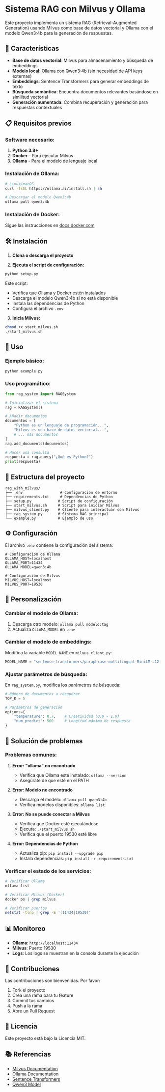 # Sistema RAG con Milvus y Ollama

Este proyecto implementa un sistema RAG (Retrieval-Augmented Generation) usando Milvus como base de datos vectorial y Ollama con el modelo Qwen3:4b para la generación de respuestas.

## 🚀 Características

- **Base de datos vectorial**: Milvus para almacenamiento y búsqueda de embeddings
- **Modelo local**: Ollama con Qwen3:4b (sin necesidad de API keys externas)
- **Embeddings**: Sentence Transformers para generar embeddings de texto
- **Búsqueda semántica**: Encuentra documentos relevantes basándose en similitud vectorial
- **Generación aumentada**: Combina recuperación y generación para respuestas contextuales

## 📋 Requisitos previos

### Software necesario:

1. **Python 3.8+**
2. **Docker** - Para ejecutar Milvus
3. **Ollama** - Para el modelo de lenguaje local

### Instalación de Ollama:

```bash
# Linux/macOS
curl -fsSL https://ollama.ai/install.sh | sh

# Descargar el modelo Qwen3:4b
ollama pull qwen3:4b
```

### Instalación de Docker:
Sigue las instrucciones en [docs.docker.com](https://docs.docker.com/get-docker/)

## 🛠️ Instalación

1. **Clona o descarga el proyecto**

2. **Ejecuta el script de configuración:**
```bash
python setup.py
```

Este script:
- Verifica que Ollama y Docker estén instalados
- Descarga el modelo Qwen3:4b si no está disponible
- Instala las dependencias de Python
- Configura el archivo `.env`

3. **Inicia Milvus:**
```bash
chmod +x start_milvus.sh
./start_milvus.sh
```

## 🎯 Uso

### Ejemplo básico:

```bash
python example.py
```

### Uso programático:

```python
from rag_system import RAGSystem

# Inicializar el sistema
rag = RAGSystem()

# Añadir documentos
documentos = [
    "Python es un lenguaje de programación...",
    "Milvus es una base de datos vectorial...",
    # ... más documentos
]
rag.add_documents(documentos)

# Hacer una consulta
respuesta = rag.query("¿Qué es Python?")
print(respuesta)
```

## 📁 Estructura del proyecto

```
rag_with_milvus/
├── .env                 # Configuración de entorno
├── requirements.txt     # Dependencias de Python
├── setup.py            # Script de configuración
├── start_milvus.sh     # Script para iniciar Milvus
├── milvus_client.py    # Cliente para interactuar con Milvus
├── rag_system.py       # Sistema RAG principal
└── example.py          # Ejemplo de uso
```

## ⚙️ Configuración

El archivo `.env` contiene la configuración del sistema:

```properties
# Configuración de Ollama
OLLAMA_HOST=localhost
OLLAMA_PORT=11434
OLLAMA_MODEL=qwen3:4b

# Configuración de Milvus
MILVUS_HOST=localhost
MILVUS_PORT=19530
```

## 🔧 Personalización

### Cambiar el modelo de Ollama:

1. Descarga otro modelo: `ollama pull modelo:tag`
2. Actualiza `OLLAMA_MODEL` en `.env`

### Cambiar el modelo de embeddings:

Modifica la variable `MODEL_NAME` en `milvus_client.py`:

```python
MODEL_NAME = "sentence-transformers/paraphrase-multilingual-MiniLM-L12-v2"
```

### Ajustar parámetros de búsqueda:

En `rag_system.py`, modifica los parámetros de búsqueda:

```python
# Número de documentos a recuperar
TOP_K = 5

# Parámetros de generación
options={
    "temperature": 0.7,    # Creatividad (0.0 - 1.0)
    "num_predict": 500     # Longitud máxima de respuesta
}
```

## 🐛 Solución de problemas

### Problemas comunes:

1. **Error: "ollama" no encontrado**
   - Verifica que Ollama esté instalado: `ollama --version`
   - Asegúrate de que esté en el PATH

2. **Error: Modelo no encontrado**
   - Descarga el modelo: `ollama pull qwen3:4b`
   - Verifica modelos disponibles: `ollama list`

3. **Error: No se puede conectar a Milvus**
   - Verifica que Docker esté ejecutándose
   - Ejecuta: `./start_milvus.sh`
   - Verifica que el puerto 19530 esté libre

4. **Error: Dependencias de Python**
   - Actualiza pip: `pip install --upgrade pip`
   - Instala dependencias: `pip install -r requirements.txt`

### Verificar el estado de los servicios:

```bash
# Verificar Ollama
ollama list

# Verificar Milvus (Docker)
docker ps | grep milvus

# Verificar puertos
netstat -tlnp | grep -E '(11434|19530)'
```

## 📊 Monitoreo

- **Ollama**: `http://localhost:11434`
- **Milvus**: Puerto 19530
- **Logs**: Los logs se muestran en la consola durante la ejecución

## 🤝 Contribuciones

Las contribuciones son bienvenidas. Por favor:

1. Fork el proyecto
2. Crea una rama para tu feature
3. Commit tus cambios
4. Push a la rama
5. Abre un Pull Request

## 📄 Licencia

Este proyecto está bajo la Licencia MIT.

## 📚 Referencias

- [Milvus Documentation](https://milvus.io/docs)
- [Ollama Documentation](https://ollama.ai/)
- [Sentence Transformers](https://www.sbert.net/)
- [Qwen3 Model](https://huggingface.co/Qwen)
